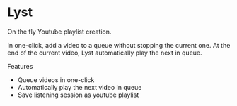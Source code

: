 Lyst
====
On the fly Youtube playlist creation.

In one-click, add a video to a queue without stopping the current one. At the end of the current video, Lyst automatically play the next in queue.

Features
+ Queue videos in one-click
+ Automatically play the next video in queue
+ Save listening session as youtube playlist

